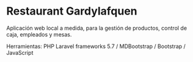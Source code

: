 # Restaurant Gardylafquen

Aplicación web local a medida, para la gestión de productos, control de caja, empleados y mesas.

Herramientas: PHP Laravel frameworks 5.7 / MDBootstrap / Bootstrap / JavaScript 
